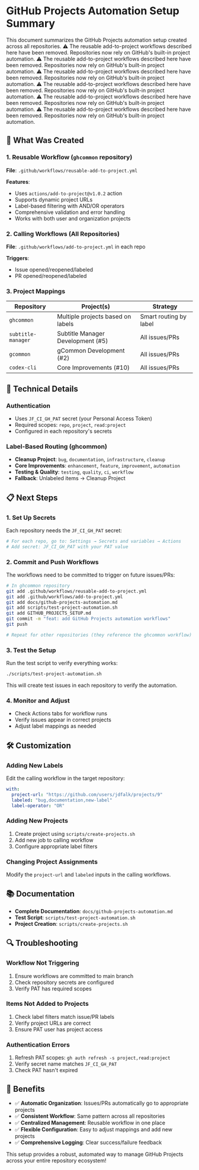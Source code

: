 <!-- file: GITHUB_PROJECTS_SETUP.md -->
<!-- version: 1.0.0 -->
<!-- guid: b8c9d0e1-f2a3-4567-b123-890123456789 -->

# GitHub Projects Automation Setup Summary

This document summarizes the GitHub Projects automation setup created across all repositories.
⚠️ The reusable add-to-project workflows described here have been removed. Repositories now rely on GitHub's built-in project automation.
⚠️ The reusable add-to-project workflows described here have been removed. Repositories now rely on GitHub's built-in project automation.
⚠️ The reusable add-to-project workflows described here have been removed. Repositories now rely on GitHub's built-in project automation.
⚠️ The reusable add-to-project workflows described here have been removed. Repositories now rely on GitHub's built-in project automation.
⚠️ The reusable add-to-project workflows described here have been removed. Repositories now rely on GitHub's built-in project automation.
⚠️ The reusable add-to-project workflows described here have been removed. Repositories now rely on GitHub's built-in project automation.

## 🎯 What Was Created

### 1. Reusable Workflow (`ghcommon` repository)

**File**: `.github/workflows/reusable-add-to-project.yml`

**Features**:

- Uses `actions/add-to-project@v1.0.2` action
- Supports dynamic project URLs
- Label-based filtering with AND/OR operators
- Comprehensive validation and error handling
- Works with both user and organization projects

### 2. Calling Workflows (All Repositories)

**File**: `.github/workflows/add-to-project.yml` in each repo

**Triggers**:

- Issue opened/reopened/labeled
- PR opened/reopened/labeled

### 3. Project Mappings

| Repository         | Project(s)                        | Strategy               |
| ------------------ | --------------------------------- | ---------------------- |
| `ghcommon`         | Multiple projects based on labels | Smart routing by label |
| `subtitle-manager` | Subtitle Manager Development (#5) | All issues/PRs         |
| `gcommon`          | gCommon Development (#2)          | All issues/PRs         |
| `codex-cli`        | Core Improvements (#10)           | All issues/PRs         |

## 🔧 Technical Details

### Authentication

- Uses `JF_CI_GH_PAT` secret (your Personal Access Token)
- Required scopes: `repo`, `project`, `read:project`
- Configured in each repository's secrets

### Label-Based Routing (ghcommon)

- **Cleanup Project**: `bug`, `documentation`, `infrastructure`, `cleanup`
- **Core Improvements**: `enhancement`, `feature`, `improvement`, `automation`
- **Testing & Quality**: `testing`, `quality`, `ci`, `workflow`
- **Fallback**: Unlabeled items → Cleanup Project

## 📋 Next Steps

### 1. Set Up Secrets

Each repository needs the `JF_CI_GH_PAT` secret:

```bash
# For each repo, go to: Settings → Secrets and variables → Actions
# Add secret: JF_CI_GH_PAT with your PAT value
```

### 2. Commit and Push Workflows

The workflows need to be committed to trigger on future issues/PRs:

```bash
# In ghcommon repository
git add .github/workflows/reusable-add-to-project.yml
git add .github/workflows/add-to-project.yml
git add docs/github-projects-automation.md
git add scripts/test-project-automation.sh
git add GITHUB_PROJECTS_SETUP.md
git commit -m "feat: add GitHub Projects automation workflows"
git push

# Repeat for other repositories (they reference the ghcommon workflow)
```

### 3. Test the Setup

Run the test script to verify everything works:

```bash
./scripts/test-project-automation.sh
```

This will create test issues in each repository to verify the automation.

### 4. Monitor and Adjust

- Check Actions tabs for workflow runs
- Verify issues appear in correct projects
- Adjust label mappings as needed

## 🛠️ Customization

### Adding New Labels

Edit the calling workflow in the target repository:

```yaml
with:
  project-url: "https://github.com/users/jdfalk/projects/9"
  labeled: "bug,documentation,new-label"
  label-operator: "OR"
```

### Adding New Projects

1. Create project using `scripts/create-projects.sh`
2. Add new job to calling workflow
3. Configure appropriate label filters

### Changing Project Assignments

Modify the `project-url` and `labeled` inputs in the calling workflows.

## 📚 Documentation

- **Complete Documentation**: `docs/github-projects-automation.md`
- **Test Script**: `scripts/test-project-automation.sh`
- **Project Creation**: `scripts/create-projects.sh`

## 🔍 Troubleshooting

### Workflow Not Triggering

1. Ensure workflows are committed to main branch
2. Check repository secrets are configured
3. Verify PAT has required scopes

### Items Not Added to Projects

1. Check label filters match issue/PR labels
2. Verify project URLs are correct
3. Ensure PAT user has project access

### Authentication Errors

1. Refresh PAT scopes: `gh auth refresh -s project,read:project`
2. Verify secret name matches `JF_CI_GH_PAT`
3. Check PAT hasn't expired

## 🎉 Benefits

- ✅ **Automatic Organization**: Issues/PRs automatically go to appropriate projects
- ✅ **Consistent Workflow**: Same pattern across all repositories
- ✅ **Centralized Management**: Reusable workflow in one place
- ✅ **Flexible Configuration**: Easy to adjust mappings and add new projects
- ✅ **Comprehensive Logging**: Clear success/failure feedback

This setup provides a robust, automated way to manage GitHub Projects across your entire repository ecosystem!
